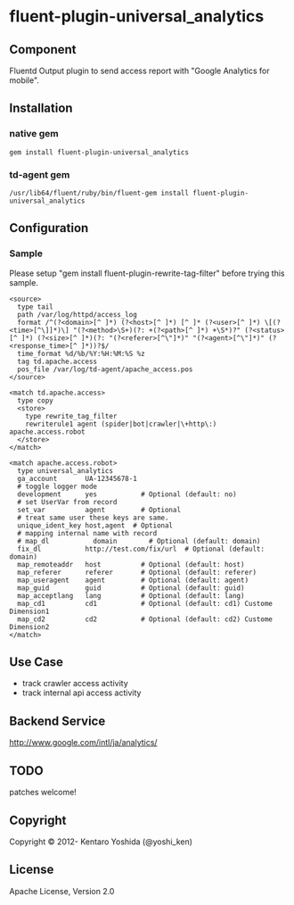 fluent-plugin-universal_analytics
=====================

## Component
Fluentd Output plugin to send access report with "Google Analytics for mobile".

## Installation

### native gem
`````
gem install fluent-plugin-universal_analytics
`````

### td-agent gem
`````
/usr/lib64/fluent/ruby/bin/fluent-gem install fluent-plugin-universal_analytics
`````

## Configuration

### Sample
Please setup "gem install fluent-plugin-rewrite-tag-filter" before trying this sample.
`````
<source>
  type tail
  path /var/log/httpd/access_log
  format /^(?<domain>[^ ]*) (?<host>[^ ]*) [^ ]* (?<user>[^ ]*) \[(?<time>[^\]]*)\] "(?<method>\S+)(?: +(?<path>[^ ]*) +\S*)?" (?<status>[^ ]*) (?<size>[^ ]*)(?: "(?<referer>[^\"]*)" "(?<agent>[^\"]*)" (?<response_time>[^ ]*))?$/
  time_format %d/%b/%Y:%H:%M:%S %z
  tag td.apache.access
  pos_file /var/log/td-agent/apache_access.pos
</source>

<match td.apache.access>
  type copy
  <store>
    type rewrite_tag_filter
    rewriterule1 agent (spider|bot|crawler|\+http\:) apache.access.robot
  </store>
</match>

<match apache.access.robot>
  type universal_analytics
  ga_account       UA-12345678-1
  # toggle logger mode
  development      yes           # Optional (default: no)
  # set UserVar from record
  set_var          agent         # Optional
  # treat same user these keys are same.
  unique_ident_key host,agent  # Optional
  # mapping internal name with record
  # map_dl           domain        # Optional (default: domain)
  fix_dl           http://test.com/fix/url  # Optional (default: domain)
  map_remoteaddr   host          # Optional (default: host)
  map_referer      referer       # Optional (default: referer)
  map_useragent    agent         # Optional (default: agent)
  map_guid         guid          # Optional (default: guid)
  map_acceptlang   lang          # Optional (default: lang)
  map_cd1          cd1           # Optional (default: cd1) Custome Dimension1
  map_cd2          cd2           # Optional (default: cd2) Custome Dimension2
</match>
`````

## Use Case
* track crawler access activity
* track internal api access activity

## Backend Service
http://www.google.com/intl/ja/analytics/

## TODO
patches welcome!

## Copyright
Copyright © 2012- Kentaro Yoshida (@yoshi_ken)

## License
Apache License, Version 2.0

